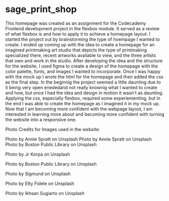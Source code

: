 # sage_print_shop
This homepage was created as an assignment for the Codecademy Frontend development project in the flexbox module. It served as a review of what flexbox is and how to apply it to achieve a homepage layout. I started the project out by brainstorming the type of hoempage I wanted to create. I ended up coming  up with the idea to create a homepage for an imagined printmaking art studio that depicts the type of printmaking specialized there, recent artworks available to view, and the three artists that own and work in the studio. After developing the idea and the structure for the website, I used figma to create a design of the homepage with the color palette, fonts, and images I wanted to incorporate. Once I was happy with the mock up I wrote the html for the homepage and then added the css as the final step. In the beginnig the project seemed a little daunting due to it being very open enededand not really knownig what I wanted to create and how, but once I had the idea and design in motion it wasn't as daunting. Applying the css, especially flexbox, required some experiementing, but in the end I was able to create the homepage as I imagined it in my mock up. Now that I am becoming more confident with the webpage layout, I am interested in learning more about and becoming more confident with turning the website into a responsive one.



Photo Credits for Images used in the website:

Photo by Annie Spratt on Unsplash
Photo by Annie Spratt on Unsplash
Photo by Boston Public Library on Unsplash

Photo by Jr Korpa on Unsplash

Photo by Boston Public Library on Unsplash

Photo by Sigmund on Unsplash

Photo by Etty Fidele on Unsplash

Photo by Ikhsan Sugiarto on Unsplash
